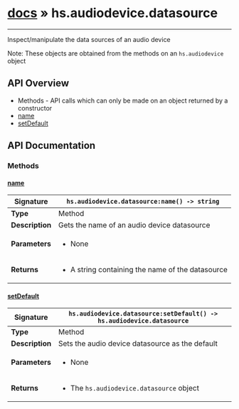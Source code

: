 # [docs](index.md) » hs.audiodevice.datasource
---

Inspect/manipulate the data sources of an audio device

Note: These objects are obtained from the methods on an `hs.audiodevice` object

## API Overview
* Methods - API calls which can only be made on an object returned by a constructor
 * [name](#name)
 * [setDefault](#setdefault)

## API Documentation

### Methods

#### [name](#name)
| <span style="font-align: left;">**Signature**</span> | <span style="font-align: left;">`hs.audiodevice.datasource:name() -> string` </span>                                                |
| -----------------------------------------------------|---------------------------------------------------------------------------------------------------------|
| **Type**                                             | Method                                                                                         |
| **Description**                                      | Gets the name of an audio device datasource                                                                                         |
| **Parameters**                                       | <ul><li>None</li></ul> |
| **Returns**                                          | <ul><li>A string containing the name of the datasource</li></ul>          |

#### [setDefault](#setdefault)
| <span style="font-align: left;">**Signature**</span> | <span style="font-align: left;">`hs.audiodevice.datasource:setDefault() -> hs.audiodevice.datasource` </span>                                                |
| -----------------------------------------------------|---------------------------------------------------------------------------------------------------------|
| **Type**                                             | Method                                                                                         |
| **Description**                                      | Sets the audio device datasource as the default                                                                                         |
| **Parameters**                                       | <ul><li>None</li></ul> |
| **Returns**                                          | <ul><li>The `hs.audiodevice.datasource` object</li></ul>          |

